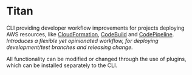 # Titan

CLI providing developer workflow improvements for projects deploying AWS resources, like [CloudFormation](#), [CodeBuild](#) and [CodePipeline](#). _Introduces a flexible yet opinionated workflow, for deploying development/test branches and releasing change._

All functionality can be modified or changed through the use of plugins, which can be installed separately to the CLI.
